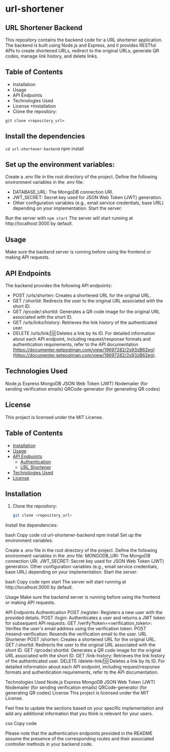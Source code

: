 # url-shortener

## URL Shortener Backend
This repository contains the backend code for a URL shortener application. The backend is built using Node.js and Express, and it provides RESTful APIs to create shortened URLs, redirect to the original URLs, generate QR codes, manage link history, and delete links.

## Table of Contents
* Installation
* Usage
* API Endpoints
* Technologies Used
* License
*Installation
* Clone the repository:


```git clone <repository_url>```

## Install the dependencies


```cd url-shortener-backend```
npm install

## Set up the environment variables:

Create a .env file in the root directory of the project.
Define the following environment variables in the .env file:
* DATABASE_URL: The MongoDB connection URI.
* JWT_SECRET: Secret key used for JSON Web Token (JWT) generation.
* Other configuration variables (e.g., email service credentials, base URL) depending on your implementation.
Start the server:

Run the server with
```npm start```
The server will start running at http://localhost:3000 by default.

## Usage
Make sure the backend server is running before using the frontend or making API requests.

## API Endpoints
The backend provides the following API endpoints:

* POST /urls/shorten: Creates a shortened URL for the original URL.
* GET /:shortId: Redirects the user to the original URL associated with the short ID.
* GET /qrcode/:shortId: Generates a QR code image for the original URL associated with the short ID.
* GET /urls/links/history: Retrieves the link history of the authenticated user.
* DELETE /urls/link/:id: Deletes a link by its ID.
For detailed information about each API endpoint, including request/response formats and authentication requirements, refer to the API documentation [https://documenter.getpostman.com/view/19697282/2s93zB62eg](https://documenter.getpostman.com/view/19697282/2s93zB62eg).

## Technologies Used
Node.js
Express
MongoDB
JSON Web Token (JWT)
Nodemailer (for sending verification emails)
QRCode-generator (for generating QR codes)

## License
This project is licensed under the MIT License.







## Table of Contents

- [Installation](#installation)
- [Usage](#usage)
- [API Endpoints](#api-endpoints)
  - [Authentication](#authentication)
  - [URL Shortener](#url-shortener)
- [Technologies Used](#technologies-used)
- [License](#license)

## Installation

1. Clone the repository:

   ```bash
   git clone <repository_url>
Install the dependencies:

bash
Copy code
cd url-shortener-backend
npm install
Set up the environment variables:

Create a .env file in the root directory of the project.
Define the following environment variables in the .env file:
MONGODB_URI: The MongoDB connection URI.
JWT_SECRET: Secret key used for JSON Web Token (JWT) generation.
Other configuration variables (e.g., email service credentials, base URL) depending on your implementation.
Start the server:

bash
Copy code
npm start
The server will start running at http://localhost:3000 by default.

Usage
Make sure the backend server is running before using the frontend or making API requests.

API Endpoints
Authentication
POST /register: Registers a new user with the provided details.
POST /login: Authenticates a user and returns a JWT token for subsequent API requests.
GET /verify?token=<verification_token>: Verifies the user's email address using the verification token.
POST /resend-verification: Resends the verification email to the user.
URL Shortener
POST /shorten: Creates a shortened URL for the original URL.
GET /:shortId: Redirects the user to the original URL associated with the short ID.
GET /qrcode/:shortId: Generates a QR code image for the original URL associated with the short ID.
GET /link-history: Retrieves the link history of the authenticated user.
DELETE /delete-link/:id: Deletes a link by its ID.
For detailed information about each API endpoint, including request/response formats and authentication requirements, refer to the API documentation.

Technologies Used
Node.js
Express
MongoDB
JSON Web Token (JWT)
Nodemailer (for sending verification emails)
QRCode-generator (for generating QR codes)
License
This project is licensed under the MIT License.

Feel free to update the sections based on your specific implementation and add any additional information that you think is relevant for your users.

css
Copy code

Please note that the authentication endpoints provided in the README assume the presence of the corresponding routes and their associated controller methods in your backend code.






